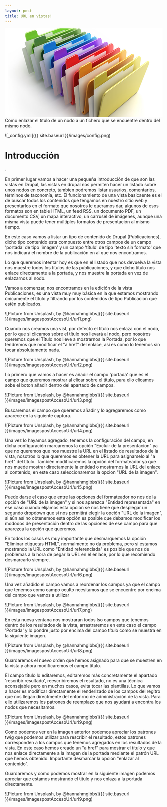 ```yaml
---
layout: post
title: URL en vistas!
---
```

![File View](/images/files.jpg "File View")
Como enlazar el título de un nodo a un fichero que se encuentre dentro del mismo nodo.

![_config.yml]({{ site.baseurl }}/images/config.png)

<h1> Introducción </h1>.

En primer lugar vamos a hacer una pequeña introducción de que son las vistas en Drupal, las vistas en drupal nos
permiten hacer un listado sobre unos nodos en concreto, tambien podremos listar usuarios, comentarios, términos de
taxonomía, etc. El funcionamiento de una vista basicaente es el de buscar todos los contenidos que tengamos en nuestro
sitio web y presentarlos en el formato que nosotros le queramos dar, algunos de esos formatos son en table HTML, un feed RSS,
un documento PDF, un documento CSV, un mapa interactivo, un carrusel de imágenes, aunque una misma vista puede tener múltiples
formatos de presentación al mismo tiempo.

En este caso vamos a listar un tipo de contenido de Drupal (Publicaciones), dicho tipo contenido esta compuesto entre otros campos
de un campo 'portada' de tipo 'imagen' y un campo 'título' de tipo 'texto sin formato' que nos indicará el nombre de la publicación
en al que nos encontramos.

Lo que queremos intentar hoy es que en el listado que nos devuelva la vista nos muestre todos los títulos de las publicaciones, y que
dicho título nos enlace directamente a la portada, y nos muestre la portada en vez de enlazarnos al nodo.

Vamos a comenzar, nos encontramos en la edición de la vista Publicaciones, es una vista muy muy básica en la que estamos mostrando
únicamente el título y filtrando por los contenidos de tipo Publicacion que estén publicados.

![Picture from Unsplash, by @hannahmgibbs]({{ site.baseurl }}/images/imagespostAccesoUrl/url1.png)

Cuando nos creamos una vist, por defecto el título nos enlaza con el nodo, por lo que si clicamos sobre el título nos llevará al nodo,
pero nosotros queremos que el Título nos lleve a mostrarnos la Portada, por lo que tendremos que modificar el "a href" del enlace, así es
como lo tenemos sin tocar absolutamente nada.

![Picture from Unsplash, by @hannahmgibbs]({{ site.baseurl }}/images/imagespostAccesoUrl/url2.png)

Lo primero que vamos a hacer es añadir el campo 'portada' que es el campo que queremos mostrar al clicar sobre el título, para ello
clicamos sobe el boton añadir dentro del apartado de campos.

![Picture from Unsplash, by @hannahmgibbs]({{ site.baseurl }}/images/imagespostAccesoUrl/url3.png)

Buscaremos el campo que queremos añadir y lo agregaremos como aparece en la siguiente captura.

![Picture from Unsplash, by @hannahmgibbs]({{ site.baseurl }}/images/imagespostAccesoUrl/url4.png)

Una vez lo hayamos agregado, tenemos la configuración del campo, en dicha configuración marcaremos la opción
"Excluir de la presentacion" ya que no queremos que nos muestre la URL en el listado de resultados de la vista,
nosotros lo que queremos es obtener la URL para asignarselo al "a href" del título. También modificaremos la opción
del formateador ya que nos muede mostrar directamente la entidad o mostrarnos la URL del enlace al contenido, en este
caso seleccionaremos la opcion "URL de la imagen".

![Picture from Unsplash, by @hannahmgibbs]({{ site.baseurl }}/images/imagespostAccesoUrl/url5.png)

Puede darse el caso que entre las opciones del formateador no nos de la opción de "URL de la imagen" y si nos aparezca
"Entidad representada" en ese caso cuando elijamos esta opción se nos tiene que desplegar un segundo dropdown que si nos
permitirá elegir la opción "URL de la imagen", si aún así no obtenemos esta opción es posible que debamos modificar
los mododos de presentación dentro de las opciones de ese campo para que aparezca la opción que queremos.

En todos los casos es muy importante que desmarquemos la opción "Eliminar etiquetas HTML", normalmente no da problema, pero
si estamos mostrando la URL como "Entidad referenciada" es posible que nos de problemas a la hora de pegar la URL en
el enlace, por lo que recomiendo desmarcarlo siempre.

![Picture from Unsplash, by @hannahmgibbs]({{ site.baseurl }}/images/imagespostAccesoUrl/url6.png)

Una vez añadido el campo vamos a reordenar los campos ya que el campo que tenemos como campo oculto neesitamos que se encuentre
por encima del campo que vamos a utilizar

![Picture from Unsplash, by @hannahmgibbs]({{ site.baseurl }}/images/imagespostAccesoUrl/url7.png)

En esta nueva ventana nos mostraran todos lso campos que tenemos dentro de los resultados de la vista, arrastraremos
en este caso el campo 'Portada' y lo pondre justo por encima del campo título como se muestra en la siguiente imagen.

![Picture from Unsplash, by @hannahmgibbs]({{ site.baseurl }}/images/imagespostAccesoUrl/url8.png)

Guardaremos el nuevo orden que hemos asignado para que se muestren en la vista y ahora modificaremos el campo título.

El campo título lo editaremos, editaremos más concretamente el apartado 'rescribir resultado', reescribiremos el resultado, no es una técnica aconsejable pero en muchos casos, evita tocar las plantillas. Lo que vamos a hacer es modificar directamente el renderizado de
los campos del regitro que nos llegan directmente del entonrno de administración de la vista. Para ello utilizaremos los patrones
de reemplazo que nos ayudará a encontra los nodos que necesitamos.

![Picture from Unsplash, by @hannahmgibbs]({{ site.baseurl }}/images/imagespostAccesoUrl/url9.png)

Como podemos ver en la imagen anterior podemos apreciar los patrones twig que podemos utilizar para rescribir el resultado, estos patrones corresponden a los campos que tenemos agregados en los resultados de la vista. En este caso hemos creado un "a href" para mostrar el título y que nos enlace directamente a la imagen de la portada mediante el patrón URL que hemos obtenido. Importante desmarcar la opción "enlazar al contenido".

Guardaremos y como podemos mostrar en la siguiente imagen podemos apreciar que estamos mostrando el titulo y nos enlaza a la portada directamente.

![Picture from Unsplash, by @hannahmgibbs]({{ site.baseurl }}/images/imagespostAccesoUrl/url9.png)

























